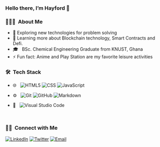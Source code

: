 ###  Hello there, I’m Hayford 👋



<h3> 👨🏻‍💻 &nbsp;About Me </h3>

- 🔭 Exploring new technologies for problem solving
- 🌱 Learning more about Blockchain technology, Smart Contracts and Defi.
- 🎓 &nbsp; BSc. Chemical Engineering Graduate from KNUST, Ghana
- ⚡ Fun fact: Anime and Play Station are my favorite leisure activities

<h3> 🛠 &nbsp;Tech Stack</h3>


- 🌐 &nbsp;
  ![HTML5](https://img.shields.io/badge/-HTML5-333333?style=flat&logo=HTML5)
  ![CSS](https://img.shields.io/badge/-CSS-333333?style=flat&logo=CSS3&logoColor=1572B6)
  ![JavaScript](https://img.shields.io/badge/-JavaScript-333333?style=flat&logo=javascript)
  
- ⚙️ &nbsp;
  ![Git](https://img.shields.io/badge/-Git-333333?style=flat&logo=git)
  ![GitHub](https://img.shields.io/badge/-GitHub-333333?style=flat&logo=github)
  ![Markdown](https://img.shields.io/badge/-Markdown-333333?style=flat&logo=markdown)
- 🔧 &nbsp;
   ![Visual Studio Code](https://img.shields.io/badge/-Visual%20Studio%20Code-333333?style=flat&logo=visual-studio-code&logoColor=007ACC)
    
    <br/>

<h3> 🤝🏻 &nbsp;Connect with Me </h3>

<p >
<a href="https://www.linkedin.com/in/hayford-osei-donkor-334b5218a/"><img alt="LinkedIn" src="https://img.shields.io/badge/hayford_osei_donkor-blue?style=flat-square&logo=linkedin"></a>
<a href="https://twitter.com/Hayford_Codes"><img alt="Twitter" src="https://img.shields.io/badge/twitter-Hayford_Codes-blue?style=flat-square&logo=Twitter"></a>
<a href="mailto:Hayfordosdonkor@gmail.com"><img alt="Email" src="https://img.shields.io/badge/Email-Hayfordosdonkor@gmail.com-blue?style=flat-square&logo=gmail"></a>
</p>

